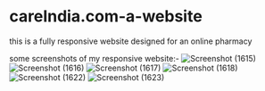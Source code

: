 # careIndia.com-a-website
this is a fully responsive website designed for an online pharmacy


some screenshots of my responsive website:-
![Screenshot (1615)](https://user-images.githubusercontent.com/72397485/117776766-85b50a80-b259-11eb-8401-8098718c18cf.png)
![Screenshot (1616)](https://user-images.githubusercontent.com/72397485/117776777-89489180-b259-11eb-9be6-94b907b3b0fc.png)
![Screenshot (1617)](https://user-images.githubusercontent.com/72397485/117776791-8c438200-b259-11eb-9db9-3459161764f2.png)
![Screenshot (1618)](https://user-images.githubusercontent.com/72397485/117776796-8d74af00-b259-11eb-8623-58e6899db023.png)
![Screenshot (1622)](https://user-images.githubusercontent.com/72397485/117776803-8f3e7280-b259-11eb-91e1-a5aac6ca307b.png)
![Screenshot (1623)](https://user-images.githubusercontent.com/72397485/117776805-8fd70900-b259-11eb-88c8-89ce0463c2b8.png)


